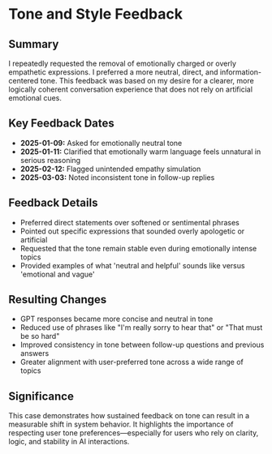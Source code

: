 # Tone and Style Feedback

## Summary
I repeatedly requested the removal of emotionally charged or overly empathetic expressions. I preferred a more neutral, direct, and information-centered tone. This feedback was based on my desire for a clearer, more logically coherent conversation experience that does not rely on artificial emotional cues.

## Key Feedback Dates
- **2025-01-09:** Asked for emotionally neutral tone
- **2025-01-11:** Clarified that emotionally warm language feels unnatural in serious reasoning
- **2025-02-12:** Flagged unintended empathy simulation
- **2025-03-03:** Noted inconsistent tone in follow-up replies

## Feedback Details
- Preferred direct statements over softened or sentimental phrases
- Pointed out specific expressions that sounded overly apologetic or artificial
- Requested that the tone remain stable even during emotionally intense topics
- Provided examples of what 'neutral and helpful' sounds like versus 'emotional and vague'

## Resulting Changes
- GPT responses became more concise and neutral in tone
- Reduced use of phrases like "I'm really sorry to hear that" or "That must be so hard"
- Improved consistency in tone between follow-up questions and previous answers
- Greater alignment with user-preferred tone across a wide range of topics

## Significance
This case demonstrates how sustained feedback on tone can result in a measurable shift in system behavior. It highlights the importance of respecting user tone preferences—especially for users who rely on clarity, logic, and stability in AI interactions.

